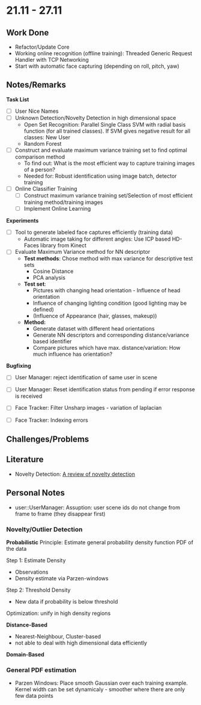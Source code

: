 # 21.11 - 27.11

## Work Done

- Refactor/Update Core
- Working online recognition (offline training): Threaded Generic Request Handler with TCP Networking
- Start with automatic face capturing (depending on roll, pitch, yaw)

## Notes/Remarks
**Task List**
- [ ] User Nice Names
- [ ] Unknown Detection/Novelty Detection in high dimensional space
	- Open Set Recognition: Parallel Single Class SVM with radial basis function (for all trained classes). If SVM gives negative result for all classes: New User
	- Random Forest
- [ ] Construct and evaluate maximum variance training set to find optimal comparison method
	- To find out: What is the most efficient way to capture training images of a person?
	- Needed for: Robust identification using image batch, detector training
- [ ] Online Classifier Training
   - [ ] Construct maximum variance training set/Selection of most efficient training method/training images
   - [ ] Implement Online Learning

**Experiments**

- [ ] Tool to generate labeled face captures efficiently (training data)
	- Automatic image taking for different angles: Use ICP based HD-Faces library from Kinect
- [ ] Evaluate Maximum Variance method for NN descriptor
	- **Test methods**: Chose method with max variance for descriptive test sets
		- Cosine Distance
		- PCA analysis
	- **Test set**:
		- Pictures with changing head orientation - Influence of head orientation
		- Influence of changing lighting condition (good lighting may be defined)
		- (Influence of Appearance (hair, glasses, makeup))
	- **Method:**
		- Generate dataset with different head orientations
		- Generate NN descriptors and corresponding distance/variance based identifier
		- Compare pictures which have max. distance/variation: How much influence has orientation?

**Bugfixing**
- [ ] User Manager: reject identification of same user in scene
- [ ] User Manager: Reset identification status from pending if error response is received		
- [ ] Face Tracker: Filter Unsharp images - variation of laplacian
- [ ] Face Tracker: Indexing errors
		
		
## Challenges/Problems

## Literature

- Novelty Detection: [A review of novelty detection](http://www.robots.ox.ac.uk/~davidc/pubs/NDreview2014.pdf)

## Personal Notes

- user::UserManager: Assuption: user scene ids do not change from frame to frame (they disappear first)


### Novelty/Outlier Detection

**Probabilistic**
Principle: Estimate general probability density function PDF of the data

Step 1: Estimate Density
- Observations
- Density estimate via Parzen-windows

Step 2: Threshold Density
- New data if probability is below threshold

Optimization: unify in high density regions

**Distance-Based**
- Nearest-Neighbour, Cluster-based
- not able to deal with high dimensional data efficiently

**Domain-Based**

### General PDF estimation

- Parzen Windows: Place smooth Gaussian over each training example. Kernel width can be set dynamicaly - smoother where there are only few data points

